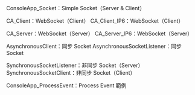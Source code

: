 
ConsoleApp_Socket：Simple Socket（Server & Client）

CA_Client：WebSocket（Client）
CA_Client_IP6：WebSocket（Client）

CA_Server：WebSocket（Server）
CA_Server_IP6：WebSocket（Server）

AsynchronousClient：同步 Socket
AsynchronousSocketListener：同步 Socket

SynchronousSocketListener：非同步 Socket（Server）
SynchronousSocketClient：非同步 Socket（Client）

ConsoleApp_ProcessEvent：Process Event 範例